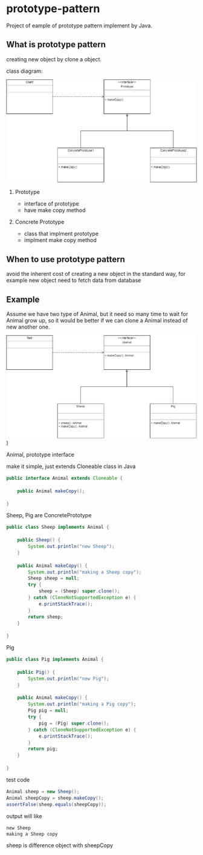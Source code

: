 # prototype-pattern
Project of eample of prototype pattern implement by Java.

## What is prototype pattern
creating new object by clone a object.

class diagram:

![prototype pattern](https://github.com/kan01234/design-patterns/blob/master/prototype-pattern/prototype-pattern.png)

1. Prototype
    - interface of prototype
    - have make copy method

2. Concrete Prototype
    - class that implment prototype
    - implment make copy method

## When to use prototype pattern
avoid the inherent cost of creating a new object in the standard way, for example new object need to fetch data from database

## Example
Assume we have two type of Animal, but it need so many time to wait for Animal grow up, so it would be better if we can clone a Animal instead of new another one.

![prototype pattern example](https://github.com/kan01234/design-patterns/blob/master/prototype-pattern/prototype-pattern-example.png))

Animal, prototype interface

make it simple, just extends Cloneable class in Java
```java
public interface Animal extends Cloneable {

    public Animal makeCopy();

}
```

Sheep, Pig are ConcretePrototype
```java
public class Sheep implements Animal {

    public Sheep() {
        System.out.println("new Sheep");
    }

    public Animal makeCopy() {
        System.out.println("making a Sheep copy");
        Sheep sheep = null;
        try {
            sheep = (Sheep) super.clone();
        } catch (CloneNotSupportedException e) {
            e.printStackTrace();
        }
        return sheep;
    }

}
```

Pig
```java
public class Pig implements Animal {

    public Pig() {
        System.out.println("new Pig");
    }

    public Animal makeCopy() {
        System.out.println("making a Pig copy");
        Pig pig = null;
        try {
            pig = (Pig) super.clone();
        } catch (CloneNotSupportedException e) {
            e.printStackTrace();
        }
        return pig;
    }

}
```

test code
```java
Animal sheep = new Sheep();
Animal sheepCopy = sheep.makeCopy();
assertFalse(sheep.equals(sheepCopy));
```

output will like
```
new Sheep
making a Sheep copy
```

sheep is difference object with sheepCopy